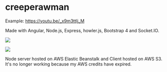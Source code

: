 # creeperawman
Example: https://youtu.be/_x9m3ttlj_M

Made with Angular, Node.js, Express, howler.js, Bootstrap 4 and Socket.IO.

<img src="https://lh3.googleusercontent.com/ufaPtq1tL7Hl026PzR3FtX3GyJRBK_2LueI9MyLwaT196MoMcJQJbf9u81f37yMmGt3UBC_HdSLFtQERKidlqDUuBhR-WpFZ0LJ1jMe43gEks0ZefQqtAE8WcgdWT9AOKYgQpfTFTQ=w1170-h657-no"></img>

<img src="https://lh3.googleusercontent.com/SjR7Ezd2UM5Kgiiapi8Z3SqpIFhpdwe1uLH1N7s8ZXELyzTS3ALu9w-oLN0mar2BKONLuwKHpdh_V7TBhRafXARuWEUtZc32ew8QNYAtFBoDJxxPS_D0JIuRYy0zwzevdFPz_p9CsLOIKgxNyPNxvDcobLiwRb22n_l3meMpryeEgPmbzADaWSSu8f2nIkSUMEWzp27TMs4dBnYEurJamFFrJELrKacpnlXxbQa2OMy1NNcGze8xPOa-dbkqdgAF6uONOZ7rt-vOM7NE7PImRV4nvuvGbTr1E3uhvYfRjTxzeUYtEjGm7DZXBjSD5DZlEBQZ-whyAEUUtVN6EuCrUJyl70N4qF9MtDI3WQDBPwf9O4oBpJZEwmglxLtXNziCCBQonM6mguL7Yuwwu_Ur6HN-_Nts8KaSdxvco7L4iZEejwLUlzZ6OCYOXLxSs-0eAVbiiBOZdPnBzANV2_HuKUedaQ_DfW17qyXrzDRpteis3UAeyfTT_8QzQSdk1X7Be0YWl-uKDatdElprNUqGflEW_m2aCYtEhh3Yd4gzfMgCHBsVHIQvCXj6GZ7xtAqxzX8Zc4FA21AQKie3SLw5z2Cf4POrOWZpntPNG2XpfodRv8asoAyTFXFqYYIVH6rRWqQjIFoH_9K82eG9eRBhoxflahsmyAIgGMmRb8jcxAXX_pWpZHJkkk9XwLWoTwpoq3ES3QaUVZ8lXpsJaA64_8rhTrk8eMGdXQJ1UsI6pqyvhy0=w1170-h657-no"></img>

Node server hosted on AWS Elastic Beanstalk and Client hosted on AWS S3. It's no longer working because my AWS credits have expired.
